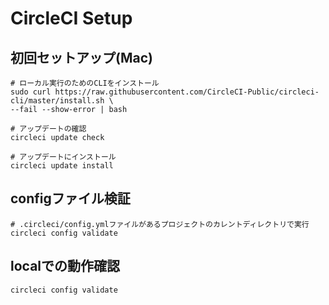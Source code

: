 # CircleCI Setup

## 初回セットアップ(Mac)
```
# ローカル実行のためのCLIをインストール
sudo curl https://raw.githubusercontent.com/CircleCI-Public/circleci-cli/master/install.sh \
--fail --show-error | bash

# アップデートの確認
circleci update check

# アップデートにインストール
circleci update install
```

## configファイル検証
```
# .circleci/config.ymlファイルがあるプロジェクトのカレントディレクトリで実行
circleci config validate
```

## localでの動作確認
```
circleci config validate
```